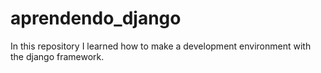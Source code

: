 # aprendendo_django
In this repository I learned how to make a development environment with the django framework.
